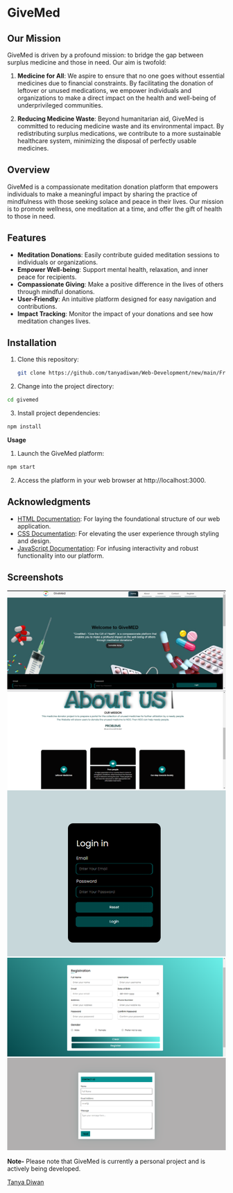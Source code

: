 
# GiveMed

## Our Mission

GiveMed is driven by a profound mission: to bridge the gap between surplus medicine and those in need. Our aim is twofold:

1. **Medicine for All**: We aspire to ensure that no one goes without essential medicines due to financial constraints. By facilitating the donation of leftover or unused medications, we empower individuals and organizations to make a direct impact on the health and well-being of underprivileged communities.

2. **Reducing Medicine Waste**: Beyond humanitarian aid, GiveMed is committed to reducing medicine waste and its environmental impact. By redistributing surplus medications, we contribute to a more sustainable healthcare system, minimizing the disposal of perfectly usable medicines.



## Overview

GiveMed is a compassionate meditation donation platform that empowers individuals to make a meaningful impact by sharing the practice of mindfulness with those seeking solace and peace in their lives. Our mission is to promote wellness, one meditation at a time, and offer the gift of health to those in need.

## Features

- **Meditation Donations**: Easily contribute guided meditation sessions to individuals or organizations.
- **Empower Well-being**: Support mental health, relaxation, and inner peace for recipients.
- **Compassionate Giving**: Make a positive difference in the lives of others through mindful donations.
- **User-Friendly**: An intuitive platform designed for easy navigation and contributions.
- **Impact Tracking**: Monitor the impact of your donations and see how meditation changes lives.

## Installation

1. Clone this repository:

   ```bash
   git clone https://github.com/tanyadiwan/Web-Development/new/main/Frontend%20Website/GiveMed
   ```

2. Change into the project directory:

```bash
cd givemed
```
3. Install project dependencies:

```bash
npm install
```

**Usage**

1. Launch the GiveMed platform:

```bash
npm start
```
2. Access the platform in your web browser at http://localhost:3000.

## Acknowledgments

- [HTML Documentation](https://developer.mozilla.org/en-US/docs/Web/HTML): For laying the foundational structure of our web application.
- [CSS Documentation](https://developer.mozilla.org/en-US/docs/Web/CSS): For elevating the user experience through styling and design.
- [JavaScript Documentation](https://developer.mozilla.org/en-US/docs/Web/JavaScript): For infusing interactivity and robust functionality into our platform.





## Screenshots

![Home Page](https://github.com/tanyadiwan/Web-Development/blob/main/Frontend%20Website/GiveMed/GiveMED%20Screenshots/Home%20Page.png)
![About Page](https://github.com/tanyadiwan/Web-Development/blob/main/Frontend%20Website/GiveMed/GiveMED%20Screenshots/About%20Page.png)
![Login Page](https://github.com/tanyadiwan/Web-Development/blob/main/Frontend%20Website/GiveMed/GiveMED%20Screenshots/Login%20Form.png)
![Registration page ](https://github.com/tanyadiwan/Web-Development/blob/main/Frontend%20Website/GiveMed/GiveMED%20Screenshots/Register%20Form.png)
![Contact Page](https://github.com/tanyadiwan/Web-Development/blob/main/Frontend%20Website/GiveMed/GiveMED%20Screenshots/Contact%20form.png)






**Note-** 
Please note that GiveMed is currently a personal project and is actively being developed.

[Tanya Diwan](https://github.com/tanyadiwan)


